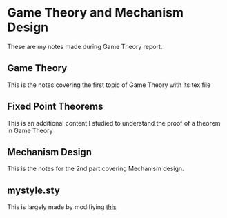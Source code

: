 # Game Theory and Mechanism Design
These are my notes made during Game Theory report.

## Game Theory
This is the notes covering the first topic of Game Theory with its tex file

## Fixed Point Theorems
This is an additional content I studied to understand the proof of a theorem in Game Theory

## Mechanism Design
This is the notes for the 2nd part covering Mechanism design.

## mystyle.sty
This is largely made by modifiying [this](https://github.com/aryamanmaithani/classification-of-surfaces/blob/master/mystyle.sty)
